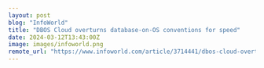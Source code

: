 ```yaml
---
layout: post
blog: "InfoWorld"
title: "DBOS Cloud overturns database-on-OS conventions for speed"
date: 2024-03-12T13:43:00Z
image: images/infoworld.png
remote_url: "https://www.infoworld.com/article/3714441/dbos-cloud-overturns-database-on-os-conventions-for-speed.html#tk.rss_applicationdevelopment"
---
```

